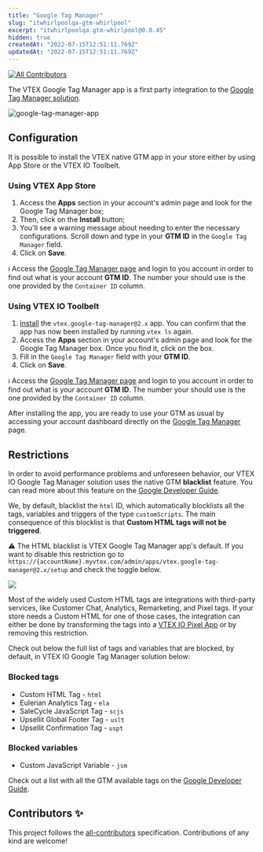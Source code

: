 ```yaml
---
title: "Google Tag Manager"
slug: "itwhirlpoolqa-gtm-whirlpool"
excerpt: "itwhirlpoolqa.gtm-whirlpool@0.0.45"
hidden: true
createdAt: "2022-07-15T12:51:11.769Z"
updatedAt: "2022-07-15T12:51:11.769Z"
---
```

<!-- prettier-ignore-start -->
<!-- markdownlint-disable -->
<!-- ALL-CONTRIBUTORS-BADGE:START - Do not remove or modify this section -->
[![All Contributors](https://img.shields.io/badge/all_contributors-0-orange.svg?style=flat-square)](#contributors-)
<!-- ALL-CONTRIBUTORS-BADGE:END -->
<!-- markdownlint-enable -->
<!-- prettier-ignore-end -->

The VTEX Google Tag Manager app is a first party integration to the [Google Tag Manager solution](https://tagmanager.google.com).

![google-tag-manager-app](https://user-images.githubusercontent.com/52087100/84321347-55e11c80-ab49-11ea-9445-24eec6a07785.png)

## Configuration

It is possible to install the VTEX native GTM app in your store either by using App Store or the VTEX IO Toolbelt.

### Using VTEX App Store

1. Access the **Apps** section in your account's admin page and look for the Google Tag Manager box;
2. Then, click on the **Install** button;
3. You'll see a warning message about needing to enter the necessary configurations. Scroll down and type in your **GTM ID** in the `Google Tag Manager` field.
4. Click on **Save**.

:information_source: Access the [Google Tag Manager page](https://tagmanager.google.com/)</a> and login to you account in order to find out what is your account **GTM ID**. The number your should use is the one provided by the `Container ID` column.

### Using VTEX IO Toolbelt

1. [Install](https://vtex.io/docs/recipes/development/installing-an-app/) the `vtex.google-tag-manager@2.x` app. You can confirm that the app has now been installed by running `vtex ls` again.
2. Access the **Apps** section in your account's admin page and look for the Google Tag Manager box. Once you find it, click on the box.
3. Fill in the `Google Tag Manager` field with your **GTM ID**.
4. Click on **Save**.

:information_source: Access the [Google Tag Manager page](https://tagmanager.google.com/)</a> and login to you account in order to find out what is your account **GTM ID**. The number your should use is the one provided by the `Container ID` column.

After installing the app, you are ready to use your GTM as usual by accessing your account dashboard directly on the [Google Tag Manager](https://tagmanager.google.com/) page.

## Restrictions

In order to avoid performance problems and unforeseen behavior, our VTEX IO Google Tag Manager solution uses the native GTM **blacklist** feature. You can read more about this feature on the [Google Developer Guide](https://developers.google.com/tag-manager/web/restrict).

We, by default, blacklist the `html` ID, which automatically blocklists all the tags, variables and triggers of the type `customScripts`. The main consequence of this blocklist is that **Custom HTML tags will not be triggered**.

:warning: The HTML blacklist is VTEX Google Tag Manager app's default. If you want to disable this restriction go to `https://{accountName}.myvtex.com/admin/apps/vtex.google-tag-manager@2.x/setup` and check the toggle below.

<img src="https://user-images.githubusercontent.com/11340665/103930428-7c762e80-50fd-11eb-9cab-bc9e542b4dbf.png">

Most of the widely used Custom HTML tags are integrations with third-party services, like Customer Chat, Analytics, Remarketing, and Pixel tags. If your store needs a Custom HTML for one of those cases, the integration can either be done by transforming the tags into a [VTEX IO Pixel App](https://vtex.io/docs/apps/pixel/) or by removing this restriction.

Check out below the full list of tags and variables that are blocked, by default, in VTEX IO Google Tag Manager solution below:

### Blocked tags

- Custom HTML Tag - `html`
- Eulerian Analytics Tag - `ela`
- SaleCycle JavaScript Tag  - `scjs`
- Upsellit Global Footer Tag - `uslt`
- Upsellit Confirmation Tag - `uspt`

### Blocked variables

- Custom JavaScript Variable - `jsm`

Check out a list with all the GTM available tags on the [Google Developer Guide](https://developers.google.com/tag-manager/devguide).

<!-- DOCS-IGNORE:start -->

## Contributors ✨

<!-- ALL-CONTRIBUTORS-LIST:START - Do not remove or modify this section -->
<!-- prettier-ignore-start -->
<!-- markdownlint-disable -->
<!-- markdownlint-enable -->
<!-- prettier-ignore-end -->
<!-- ALL-CONTRIBUTORS-LIST:END -->

This project follows the [all-contributors](https://github.com/all-contributors/all-contributors) specification. Contributions of any kind are welcome!

<!-- DOCS-IGNORE:end -->